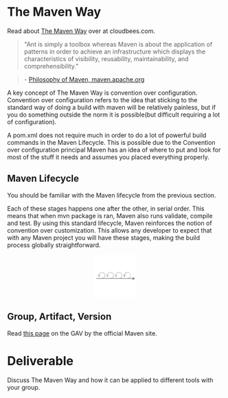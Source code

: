 # The Maven Way

Read about [The Maven Way](https://www.cloudbees.com/blog/maven-way%E2%84%A2) over at cloudbees.com.

>"Ant is simply a toolbox whereas Maven is about the application of patterns in order to achieve an infrastructure which displays the characteristics of visibility, reusability, maintainability, and comprehensibility."

> \- [Philosophy of Maven, maven.apache.org](https://maven.apache.org/background/philosophy-of-maven.html)

A key concept of The Maven Way is convention over configuration. Convention over configuration refers to the idea that sticking to the standard way of doing a build with maven will be relatively painless, but if you do something outside the norm it is possible(but difficult requiring a lot of configuration).

A pom.xml does not require much in order to do a lot of powerful build commands in the Maven Lifecycle. This is possible due to the Convention over configuration principal Maven has an idea of where to put and look for most of the stuff it needs and assumes you placed everything properly.

## Maven Lifecycle

You should be familiar with the Maven lifecycle from the previous section.

Each of these stages happens one after the other, in serial order. This means that when mvn package is ran, Maven also runs validate, compile and test. By using this standard lifecycle, Maven reinforces the notion of convention over customization. This allows any developer to expect that with any Maven project you will have these stages, making the build process globally straightforward.

<center>

  ![](../img/iterate.png)

</center>

## Group, Artifact, Version

Read [this page](https://maven.apache.org/guides/mini/guide-naming-conventions.html) on the GAV by the official Maven site.

# Deliverable

Discuss The Maven Way and how it can be applied to different tools with your group.
